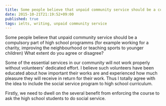 ```yaml
---
title: Some people believe that unpaid community service should be a compulsory part of high school programms
date: 2015-10-21T21:19:52+09:00
published: true
tags: ielts, writing, unpaid community service
---
```


Some people believe that unpaid community service should be a compulsory part of high school programms (for example working for a charity, improving the neighbourhood or teaching sports to younger children) What extent do you agree or disagree?


Some of the essential services in our community will not work properly without volunteers' dedicated effort. I believe such volunteers have been educated about how important their works are and experienced how much pleasure they will receive in return for their work. Thus I totally agree with the idea to include the social service program to high school curriculum.

Firstly, we need to dwell on the several benefit from enforcing the course to ask the high school students to do social service.
